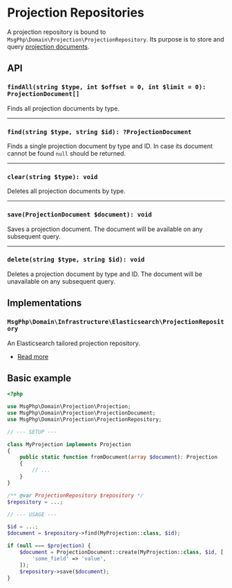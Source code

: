 # Projection Repositories

A projection repository is bound to `MsgPhp\Domain\Projection\ProjectionRepository`. Its purpose is to store and query
[projection documents](documents.md).

## API

### `findAll(string $type, int $offset = 0, int $limit = 0): ProjectionDocument[]`

Finds all projection documents by type.

---

### `find(string $type, string $id): ?ProjectionDocument`

Finds a single projection document by type and ID. In case its document cannot be found `null` should be returned.

---

### `clear(string $type): void`

Deletes all projection documents by type.

---

### `save(ProjectionDocument $document): void`

Saves a projection document. The document will be available on any subsequent query.

---

### `delete(string $type, string $id): void`

Deletes a projection document by type and ID. The document will be unavailable on any subsequent query.

## Implementations

### `MsgPhp\Domain\Infrastructure\Elasticsearch\ProjectionRepository`

An Elasticsearch tailored projection repository.

- [Read more](../infrastructure/elasticsearch.md#projection-repository)

## Basic example

```php
<?php

use MsgPhp\Domain\Projection\Projection;
use MsgPhp\Domain\Projection\ProjectionDocument;
use MsgPhp\Domain\Projection\ProjectionRepository;

// --- SETUP ---

class MyProjection implements Projection
{
    public static function fromDocument(array $document): Projection
    {
        // ...
    }
}

/** @var ProjectionRepository $repository */
$repository = ...;

// --- USAGE ---

$id = ...;
$document = $repository->find(MyProjection::class, $id);

if (null === $projection) {
    $document = ProjectionDocument::create(MyProjection::class, $id, [
        'some_field' => 'value',
    ]);
    $repository->save($document);
}
```
